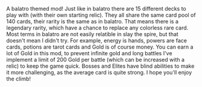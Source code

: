 A balatro themed mod!
Just like in balatro there are 15 different decks to play with (with their own starting relic). They all share the same card pool of 140 cards, their rarity is the same as in balatro. That means there is a legendary rarity, which have a chance to replace any colorless rare card.
Most terms in balatro are not easily relatible in slay the spire, but that doesn't mean I didn't try. For example, energy is hands, powers are face cards, potions are tarot cards and Gold is of course money. You can earn a lot of Gold in this mod, to prevent infinite gold and long battles I've implement a limit of 200 Gold per battle (which can be increased with a relic) to keep the game quick.
Bosses and Elites have blind abilities to make it more challenging, as the average card is quite strong.
I hope you'll enjoy the climb!